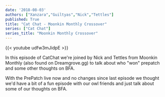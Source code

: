 ```yaml
---
date: '2018-08-03'
authors: ["Xanzara","Guiltyas","Nick","Tettles"]
published: True
title: "Cat Chat - Moonkin Monthly Crossover"
series: ["Cat Chat"]
series_title: "Moonkin Monthly Crossover"
---
```



{{< youtube udfw3mJidpE >}}

In this episode of CatChat we're joined by Nick and Tettles from Moonkin Monthly (also found on Dreamgrove.gg) to talk about who "won" prepatch and some other thoughts on BFA.

With the PrePatch live now and no changes since last episode we thought we'd have a bit of a fun episode with our owl friends and just talk about some of our thoughts on BFA. 
